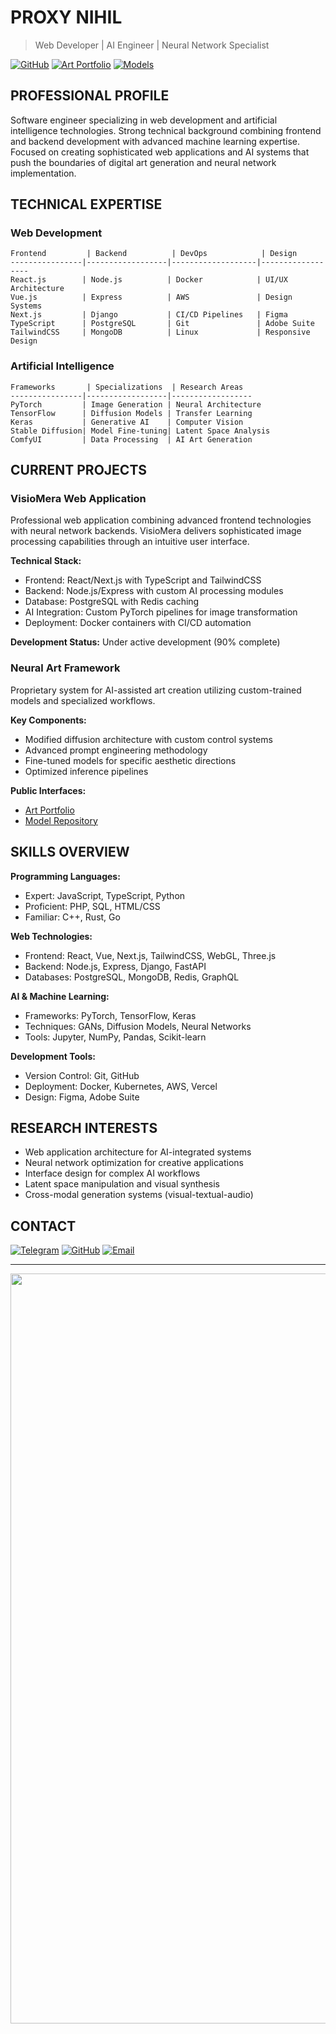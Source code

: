 # PROXY NIHIL

> Web Developer | AI Engineer | Neural Network Specialist

[![GitHub](https://img.shields.io/badge/GitHub-NIHILcoder-181717?style=flat-square&logo=github)](https://gist.github.com/NIHILcoder)
[![Art Portfolio](https://img.shields.io/badge/Art-DeviantArt-00E59B?style=flat-square&logo=deviantart)](https://www.deviantart.com/velialnihilobscurum)
[![Models](https://img.shields.io/badge/AI-CivitAI-1BACF4?style=flat-square)](https://civitai.com/user/nihiloff)

## PROFESSIONAL PROFILE

Software engineer specializing in web development and artificial intelligence technologies. 
Strong technical background combining frontend and backend development with advanced machine 
learning expertise. Focused on creating sophisticated web applications and AI systems that 
push the boundaries of digital art generation and neural network implementation.

## TECHNICAL EXPERTISE

### Web Development

```
Frontend         | Backend          | DevOps            | Design
----------------|------------------|-------------------|------------------
React.js        | Node.js          | Docker            | UI/UX Architecture
Vue.js          | Express          | AWS               | Design Systems
Next.js         | Django           | CI/CD Pipelines   | Figma
TypeScript      | PostgreSQL       | Git               | Adobe Suite
TailwindCSS     | MongoDB          | Linux             | Responsive Design
```

### Artificial Intelligence

```
Frameworks       | Specializations  | Research Areas
----------------|------------------|------------------
PyTorch         | Image Generation | Neural Architecture
TensorFlow      | Diffusion Models | Transfer Learning
Keras           | Generative AI    | Computer Vision
Stable Diffusion| Model Fine-tuning| Latent Space Analysis
ComfyUI         | Data Processing  | AI Art Generation
```

## CURRENT PROJECTS

### VisioMera Web Application

Professional web application combining advanced frontend technologies with neural network backends. 
VisioMera delivers sophisticated image processing capabilities through an intuitive user interface.

**Technical Stack:**
- Frontend: React/Next.js with TypeScript and TailwindCSS
- Backend: Node.js/Express with custom AI processing modules
- Database: PostgreSQL with Redis caching
- AI Integration: Custom PyTorch pipelines for image transformation
- Deployment: Docker containers with CI/CD automation

**Development Status:** Under active development (90% complete)

### Neural Art Framework

Proprietary system for AI-assisted art creation utilizing custom-trained models and specialized workflows.

**Key Components:**
- Modified diffusion architecture with custom control systems
- Advanced prompt engineering methodology
- Fine-tuned models for specific aesthetic directions
- Optimized inference pipelines

**Public Interfaces:**
- [Art Portfolio](https://www.deviantart.com/velialnihilobscurum)
- [Model Repository](https://civitai.com/user/nihiloff)

## SKILLS OVERVIEW

**Programming Languages:**
- Expert: JavaScript, TypeScript, Python
- Proficient: PHP, SQL, HTML/CSS
- Familiar: C++, Rust, Go

**Web Technologies:**
- Frontend: React, Vue, Next.js, TailwindCSS, WebGL, Three.js
- Backend: Node.js, Express, Django, FastAPI
- Databases: PostgreSQL, MongoDB, Redis, GraphQL

**AI & Machine Learning:**
- Frameworks: PyTorch, TensorFlow, Keras
- Techniques: GANs, Diffusion Models, Neural Networks
- Tools: Jupyter, NumPy, Pandas, Scikit-learn

**Development Tools:**
- Version Control: Git, GitHub
- Deployment: Docker, Kubernetes, AWS, Vercel
- Design: Figma, Adobe Suite

## RESEARCH INTERESTS

- Web application architecture for AI-integrated systems
- Neural network optimization for creative applications
- Interface design for complex AI workflows
- Latent space manipulation and visual synthesis
- Cross-modal generation systems (visual-textual-audio)

## CONTACT

[![Telegram](https://img.shields.io/badge/Telegram-@Proxy__Nihil-26A5E4?style=flat-square&logo=telegram)](https://t.me/Proxy_Nihil_1844_0)
[![GitHub](https://img.shields.io/badge/GitHub-NIHILcoder-181717?style=flat-square&logo=github)](https://gist.github.com/NIHILcoder)
[![Email](https://img.shields.io/badge/Email-kostopravd@gmail.com-D14836?style=flat-square&logo=gmail)](mailto:kostopravd@gmail.com)

---

<div align="center">
<img src="https://media1.tenor.com/m/pGjc9-vHR18AAAAd/ergo-proxy-ergo.gif" width="1200" />
</div>
